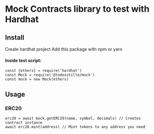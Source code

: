 # Mock Contracts library to test with Hardhat
## Install
Create hardhat project
Add this package with npm or yarn
#### Inside test script:
```
const {ethers} = require('hardhat')
const Mock = require('@todesstille/mock')
const mock = new Mock(ethers)
```
## Usage
### ERC20
```
erc20 = await mock.getERC20(name, symbol, decimals) // Creates contract instance
await erc20.mint(address) // Mint tokens to any address you need
```

